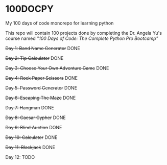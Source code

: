 # 100DOCPY
My 100 days of code monorepo for learning python

This repo will contain 100 projects done by completing the Dr. Angela Yu's course named _"100 Days of Code: The Complete Python Pro Bootcamp"_

~~Day 1: Band Name Generator~~ DONE

~~Day 2: Tip Calculator~~ DONE

~~Day 3: Choose Your Own Adventure Game~~ DONE

~~Day 4: Rock Paper Scissors~~ DONE

~~Day 5: Password Generator~~ DONE

~~Day 6: Escaping The Maze~~ DONE

~~Day 7: Hangman~~ DONE

~~Day 8: Caesar Cypher~~ DONE

~~Day 9: Blind Auction~~ DONE

~~Day 10: Calculator~~ DONE

~~Day 11: Blackjack~~ DONE

Day 12: TODO